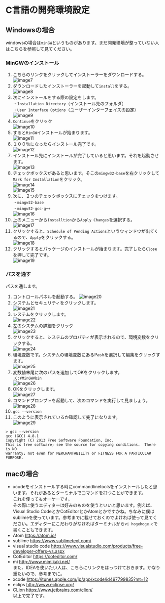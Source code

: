 # C言語の開発環境設定  
## Windowsの場合  
windowsの場合は`minGW`というものがあります。まだ開発環境が整っていない人はこちらを参照して見てください。  
### MinGWのインストール  
1. こちらのリンクをクリックしてインストーラーをダウンロードする。
![image7](https://github.com/Yoshiki-Yamada/ProjectMember2019/blob/master/image07.png "image07")  
2. ダウンロードしたインストーラーを起動して`install`をする。  
![image8](https://github.com/Yoshiki-Yamada/ProjectMember2019/blob/master/image08.png "image08")  
3. 次にインストールをする際の設定をします。  
・`Installation Directory`（インストール先のフォルダ）  
・`User Interface Options`（ユーザーインターフェイスの設定）  
![image9](https://github.com/Yoshiki-Yamada/ProjectMember2019/blob/master/image09.png "image09")  
4. `Continue`をクリック  
![image10](https://github.com/Yoshiki-Yamada/ProjectMember2019/blob/master/image10.png "image10")  
5. すると`MinGW`インストールが始まります。  
![image11](https://github.com/Yoshiki-Yamada/ProjectMember2019/blob/master/image11.png "image11")  
6. １００％になったらインストール完了です。  
![image12](https://github.com/Yoshiki-Yamada/ProjectMember2019/blob/master/image12.png "image12")  
7. インストール先にインストールが完了していると思います。それを起動させます。  
![image13](https://github.com/Yoshiki-Yamada/ProjectMember2019/blob/master/image13.png "image13")  
8. チェックボックスがあると思います。そこの`mingw32-base`を右クリックして`Mark for Installation`をクリック。  
![image14](https://github.com/Yoshiki-Yamada/ProjectMember2019/blob/master/image14.png "image14")  
![image15](https://github.com/Yoshiki-Yamada/ProjectMember2019/blob/master/image15.png "image15")  
9. 次に、２つのチェックボックスにチェックをつけます。  
・`mingw32-base`  
・`mingw32-gcc-g++`  
![image16](https://github.com/Yoshiki-Yamada/ProjectMember2019/blob/master/image16.png "image16")  
10. 上のメニューから`Installtion`から`Apply Changes`を選択する。  
![image17](https://github.com/Yoshiki-Yamada/ProjectMember2019/blob/master/image17.png "image17")  
11. クリックすると、`Schedule of Pending Actions`というウィンドウが出てくるので、`Apply`をクリックする。  
![image18](https://github.com/Yoshiki-Yamada/ProjectMember2019/blob/master/image18.png "image18")  
12. クリックするとパッケージのインストールが始まります。完了したら`Close`を押して完了です。  
![image19](https://github.com/Yoshiki-Yamada/ProjectMember2019/blob/master/image19.png "image19")  
### パスを通す  
パスを通します。  
1. コントロールパネルを起動する。 
![image20](https://github.com/Yoshiki-Yamada/ProjectMember2019/blob/master/image20.png "image20")  
2. システムとセキュリティをクリックします。  
![image21](https://github.com/Yoshiki-Yamada/ProjectMember2019/blob/master/image21.png "image21")  
3. システムをクリックします。  
![image22](https://github.com/Yoshiki-Yamada/ProjectMember2019/blob/master/image22.png "image22")  
4. 左のシステムの詳細をクリック  
![image23](https://github.com/Yoshiki-Yamada/ProjectMember2019/blob/master/image23.png "image23")  
5. クリックすると、システムのプロパティが表示されるので、環境変数をクリックする。  
![image24](https://github.com/Yoshiki-Yamada/ProjectMember2019/blob/master/image24.png "image24")  
6. 環境変数です。システムの環境変数にあるPashを選択して編集をクリックすます。  
![image25](https://github.com/Yoshiki-Yamada/ProjectMember2019/blob/master/image25.png "image25")  
7. 変数値末尾に次のパスを追加してOKをクリックします。  
`;C:¥MinGW¥bin`  
![image26](https://github.com/Yoshiki-Yamada/ProjectMember2019/blob/master/image26.png "image26")  
8. OKをクリックします。  
![image27](https://github.com/Yoshiki-Yamada/ProjectMember2019/blob/master/image27.png "image27")  
9. コマンドプロンプトを起動して、次のコマンドを実行して見ましょう。  
![image28](https://github.com/Yoshiki-Yamada/ProjectMember2019/blob/master/image28.png "image28")  
10. `gcc --version`   
11. このように表示されているか確認して完了になります。  
![image29](https://github.com/Yoshiki-Yamada/ProjectMember2019/blob/master/image29.png "image29")  
```
> gcc --version  
gcc (GCC) 4.8.1  
Copyright (C) 2013 Free Software Foundation, Inc.  
This is free software; see the source for copying conditions.  There is NO  
warranty; not even for MERCHANTABILITY or FITNESS FOR A PARTICULAR PURPOSE.  
```
  
## macの場合  
- xcodeをインストールする時にcommandlinetoolsをインストールしたと思います。それがあるとターミナルでコマンドを打つことができます。  
これを使ってもオーケーです。  
その際に使うエディターは好みのものを使うといいと思います。例えば、Visual Studio CodeとかCotEditorとかAtomとかですかね。ちなみに僕はsublimeを使っています。参考までに載せておくのでよければ使って見てください。エディターにこだわりがなければターミナルから`vi hogehoge.c`で書くこともできます。  
- Atom https://atom.io/  
- sublime https://www.sublimetext.com/  
- visual studio code https://www.visualstudio.com/products/free-developer-offers-vs.aspx  
- CotEditor https://coteditor.com/  
- mi http://www.mimikaki.net/  
また、IDEAを使いたい人は、こちらにリンクをはっつけておきます。かなり重たいので、参考までに。  
- xcode https://itunes.apple.com/jp/app/xcode/id497799835?mt=12  
- eclips http://www.eclipse.org/  
- CLion https://www.jetbrains.com/clion/  
以上で完了です。
